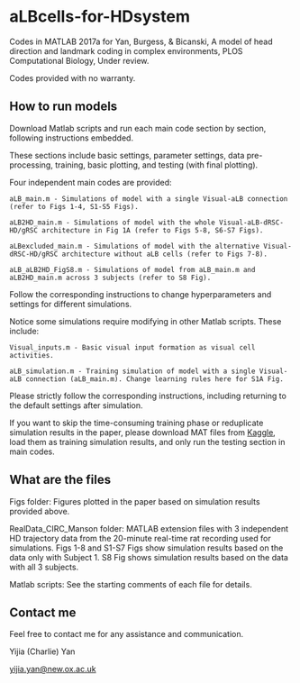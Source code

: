 # aLBcells-for-HDsystem
Codes in MATLAB 2017a for Yan, Burgess, & Bicanski, A model of head direction and landmark coding in complex environments, PLOS Computational Biology, Under review.

Codes provided with no warranty.

## How to run models

Download Matlab scripts and run each main code section by section, following instructions embedded.

These sections include basic settings, parameter settings, data pre-processing, training, basic plotting, and testing (with final plotting).

Four independent main codes are provided:

    aLB_main.m - Simulations of model with a single Visual-aLB connection (refer to Figs 1-4, S1-S5 Figs).
    
    aLB2HD_main.m - Simulations of model with the whole Visual-aLB-dRSC-HD/gRSC architecture in Fig 1A (refer to Figs 5-8, S6-S7 Figs).
    
    aLBexcluded_main.m - Simulations of model with the alternative Visual-dRSC-HD/gRSC architecture without aLB cells (refer to Figs 7-8).
    
    aLB_aLB2HD_FigS8.m - Simulations of model from aLB_main.m and aLB2HD_main.m across 3 subjects (refer to S8 Fig).
    
Follow the corresponding instructions to change hyperparameters and settings for different simulations.

Notice some simulations require modifying in other Matlab scripts. These include:

    Visual_inputs.m - Basic visual input formation as visual cell activities.
    
    aLB_simulation.m - Training simulation of model with a single Visual-aLB connection (aLB_main.m). Change learning rules here for S1A Fig.
    
Please strictly follow the corresponding instructions, including returning to the default settings after simulation.

If you want to skip the time-consuming training phase or reduplicate simulation results in the paper, please download MAT files from [Kaggle](https://kaggle.com/chronowanderer/albcells-for-hdsystem-simulation-results), load them as training simulation results, and only run the testing section in main codes.

## What are the files

Figs folder: Figures plotted in the paper based on simulation results provided above.

RealData_CIRC_Manson folder: MATLAB extension files with 3 independent HD trajectory data from the 20-minute real-time rat recording used for simulations. Figs 1-8 and S1-S7 Figs show simulation results based on the data only with Subject 1. S8 Fig shows simulation results based on the data with all 3 subjects.

Matlab scripts: See the starting comments of each file for details.

## Contact me

Feel free to contact me for any assistance and communication.


Yijia (Charlie) Yan

yijia.yan@new.ox.ac.uk
